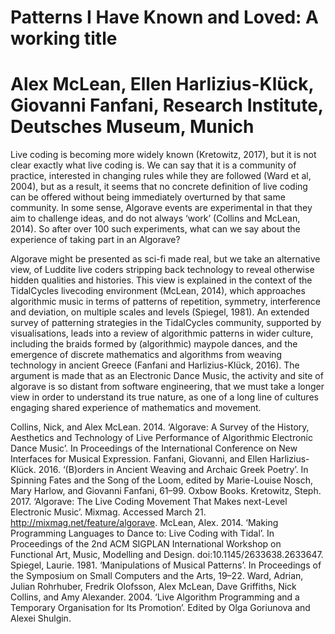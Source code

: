 # Patterns I Have Known and Loved: A working title
# Alex McLean, Ellen Harlizius-Klück, Giovanni Fanfani,  Research Institute, Deutsches Museum, Munich

Live coding is becoming more widely known (Kretowitz, 2017), but it is not clear exactly what live coding is. We can say that it is a community of practice, interested in changing rules while they are followed (Ward et al, 2004), but as a result, it seems that no concrete definition of live coding can be offered without being immediately overturned by that same community. In some sense, Algorave events are experimental in that they aim to challenge ideas, and do not always ‘work’ (Collins and McLean, 2014). So after over 100 such experiments, what can we say about the experience of taking part in an Algorave? 

Algorave might be presented as sci-fi made real, but we take an alternative view, of Luddite live coders stripping back technology to reveal otherwise hidden qualities and histories. This view is explained in the context of the TidalCycles livecoding environment (McLean, 2014), which approaches algorithmic music in terms of patterns of repetition, symmetry, interference and deviation, on multiple scales and levels (Spiegel, 1981). An extended survey of patterning strategies in the TidalCycles community, supported by visualisations, leads into a review of algorithmic patterns in wider culture, including the braids formed by (algorithmic) maypole dances, and the emergence of discrete mathematics and algorithms from weaving technology in ancient Greece (Fanfani and Harlizius-Klück, 2016). The argument is made that as an Electronic Dance Music, the activity and site of algorave is so distant from software engineering, that we must take a longer view in order to understand its true nature, as one of a long line of cultures engaging shared experience of mathematics and movement.

Collins, Nick, and Alex McLean. 2014. ‘Algorave: A Survey of the History, Aesthetics and Technology of Live Performance of Algorithmic Electronic Dance Music’. In Proceedings of the International Conference on New Interfaces for Musical Expression.
Fanfani, Giovanni, and Ellen Harlizius-Klück. 2016. ‘(B)orders in Ancient Weaving and Archaic Greek Poetry’. In Spinning Fates and the Song of the Loom, edited by Marie-Louise Nosch, Mary Harlow, and Giovanni Fanfani, 61–99. Oxbow Books.
Kretowitz, Steph. 2017. ‘Algorave: The Live Coding Movement That Makes next-Level Electronic Music’. Mixmag. Accessed March 21. http://mixmag.net/feature/algorave.
McLean, Alex. 2014. ‘Making Programming Languages to Dance to: Live Coding with Tidal’. In Proceedings of the 2nd ACM SIGPLAN International Workshop on Functional Art, Music, Modelling and Design. doi:10.1145/2633638.2633647.
Spiegel, Laurie. 1981. ‘Manipulations of Musical Patterns’. In Proceedings of the Symposium on Small Computers and the Arts, 19–22.
Ward, Adrian, Julian Rohrhuber, Fredrik Olofsson, Alex McLean, Dave Griffiths, Nick Collins, and Amy Alexander. 2004. ‘Live Algorithm Programming and a Temporary Organisation for Its Promotion’. Edited by Olga Goriunova and Alexei Shulgin.

